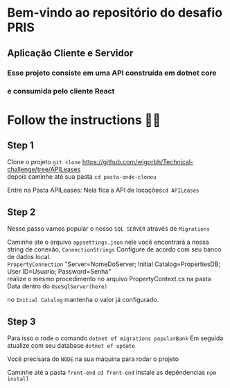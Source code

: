 # Bem-vindo ao repositório do desafio PRIS 

##  Aplicação Cliente e Servidor

### Esse projeto consiste em uma API construída em dotnet core
### e consumida pelo cliente React

# Follow the instructions 💪🏽

## Step 1

Clone o projeto 
`git clone`  https://github.com/wigorbh/Technical-challenge/tree/APILeases                                    
depois caminhe até sua pasta `cd pasta-onde-clonou`

Entre na Pasta APILeases: Nela fica a API de locações`cd APILeases`

## Step 2

Nesse passo vamos popular o nosso `SQL SERVER` através de `Migrations`

Caminhe ate o arquivo `appsettings.json` nele você encontrará a nossa string de conexão,
`ConnectionStrings` Configure de acordo com seu banco de dados local.                                                  
`PropertyConnection` "Server=NomeDoServer; Initial Catalog=PropertiesDB; User ID=Usuario; Password=Senha"                                                   
 realize o mesmo procedimento no arquivo PropertyContext.cs na pasta Data dentro do `UseSqlServer(here)`

no `Initial Catalog` mantenha o valor já configurado.

## Step 3

Para isso o rode o comando `dotnet ef migrations popularBank`
Em seguida atualize com seu database `dotnet ef update`

Você precisara do `NODE` na sua máquina para rodar o projeto

Caminhe até a pasta `front-end` `cd front-end`
instale as depêndencias `npm install`
